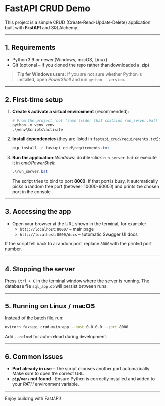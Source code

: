 # FastAPI CRUD Demo

This project is a simple CRUD (Create-Read-Update-Delete) application built with **FastAPI** and SQLAlchemy.

---

## 1. Requirements

* Python 3.9 or newer (Windows, macOS, Linux)
* Git (optional – if you cloned the repo rather than downloaded a .zip)

> **Tip for Windows users:** If you are not sure whether Python is installed, open *PowerShell* and run `python --version`.

---

## 2. First-time setup

1. **Create & activate a virtual environment** (recommended):
   ```powershell
   # From the project root (same folder that contains run_server.bat)
   python -m venv venv
   .\venv\Scripts\activate
   ```
2. **Install dependencies** (they are listed in `fastapi_crud/requirements.txt`):
   ```powershell
   pip install -r fastapi_crud\requirements.txt
   ```
3. **Run the application**:
   *Windows*: double-click `run_server.bat` **or** execute it in *cmd/PowerShell*:
   ```powershell
   .\run_server.bat
   ```
   The script tries to bind to port **8000**. If that port is busy, it automatically picks a random free port (between 10000-60000) and prints the chosen port in the console.

---

## 3. Accessing the app

* Open your browser at the URL shown in the terminal, for example:
  * `http://localhost:8000/`  – main page
  * `http://localhost:8000/docs` – automatic Swagger UI docs

If the script fell back to a random port, replace `8000` with the printed port number.

---

## 4. Stopping the server

Press `Ctrl + C` in the terminal window where the server is running. The database file `sql_app.db` will persist between runs.

---

## 5. Running on Linux / macOS

Instead of the batch file, run:
```bash
uvicorn fastapi_crud.main:app --host 0.0.0.0 --port 8000
```
Add `--reload` for auto-reload during development.

---

## 6. Common issues

* **Port already in use** – The script chooses another port automatically. Make sure to open the correct URL.
* **`pip`/`venv` not found** – Ensure Python is correctly installed and added to your *PATH* environment variable.

---

Enjoy building with FastAPI!
